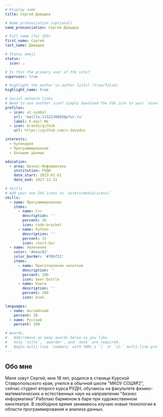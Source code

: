 ```yaml
---
# Display name
title: Сергей Давыдов

# Name pronunciation (optional)
name_pronunciation: Сергей Давыдов

# Full name (for SEO)
first_name: Сергей
last_name: Давыдов

# Status emoji
status:
  icon: ☕️

# Is this the primary user of the site?
superuser: true

# Highlight the author in author lists? (true/false)
highlight_name: true

# Social network links
# Need to use another icon? Simply download the SVG icon to your `assets/media/icons/` folder.
profiles:
  - icon: at-symbol
    url: 'mailto:1132230802@pfur.ru'
    label: E-mail Me
  - icon: brands/github
    url: https://github.com/s-davydov

interests:
  - Кулинария
  - Программирование
  - Большие данные

education:
  - area: Бизнес-Информатика
    institution: РУДН
    date_start: 2023-01-01
    date_end: 2027-12-31

# Skills
# Add your own SVG icons to `assets/media/icons/`
skills:
  - name: Программирование
    items:
      - name: C++
        description: ''
        percent: 30
        icon: code-bracket
      - name: Python
        description: ''
        percent: 15
        icon: chart-bar
  - name: Увлечения
    color: '#eeac02'
    color_border: '#f0bf23'
    items:
      - name: Приготовление напитков
        description: ''
        percent: 100
        icon: beer-bottle
      - name: Книги
        description: ''
        percent: 100
        icon: book

languages:
  - name: Английский
    percent: 30
  - name: Русский
    percent: 100

# Awards.
#   Add/remove as many awards below as you like.
#   Only `title`, `awarder`, and `date` are required.
#   Begin multi-line `summary` with YAML's `|` or `|2-` multi-line prefix and indent 2 spaces below.
---
```


## Обо мне

Меня зовут Сергей, мне 18 лет, родился в станице Курской Ставропольского края, учился в обычной школе "МКОУ СОШ№2", сейчас студент второго курса РУДН, обучаюсь на факультете физико-математических и естественных наук на направлении "бизнес информатика".Работаю барменом в баре при художественном кинотеатре. В свободное время занимаюсь изучаю новые технологии в области программирования и анализа данных.
